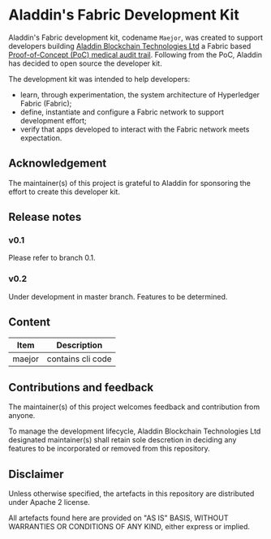# Aladdin's Fabric Development Kit

Aladdin's Fabric development kit, codename `Maejor`, was created to support developers building [Aladdin Blockchain Technologies Ltd](https://aladdinid.com/) a Fabric based [Proof-of-Concept (PoC) medical audit trail](https://www.youtube.com/watch?v=vJmhwymh-eU). Following from the PoC, Aladdin has decided to open source the developer kit.

The development kit was intended to help developers:

* learn, through experimentation, the system architecture of Hyperledger Fabric (Fabric);
* define, instantiate and configure a Fabric network to support development effort;
* verify that apps developed to interact with the Fabric network meets expectation.

## Acknowledgement

The maintainer(s) of this project is grateful to Aladdin for sponsoring the effort to create this developer kit.

## Release notes

### v0.1

Please refer to branch 0.1.

### v0.2

Under development in master branch. Features to be determined.

## Content

| Item | Description |
| --- | --- |
| maejor | contains cli code |


## Contributions and feedback

The maintainer(s) of this project welcomes feedback and contribution from anyone.

To manage the development lifecycle, Aladdin Blockchain Technologies Ltd designated maintainer(s) shall retain sole descretion in deciding any features to be incorporated or removed from this repository.

## Disclaimer

Unless otherwise specified, the artefacts in this repository are distributed under Apache 2 license.

All artefacts found here are provided on "AS IS" BASIS, WITHOUT WARRANTIES OR CONDITIONS OF ANY KIND, either express or implied.